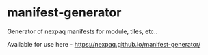 # manifest-generator
Generator of nexpaq manifests for module, tiles, etc..

Available for use here - https://nexpaq.github.io/manifest-generator/
